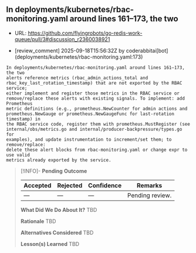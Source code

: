 ## In deployments/kubernetes/rbac-monitoring.yaml around lines 161–173, the two

- URL: https://github.com/flyingrobots/go-redis-work-queue/pull/3#discussion_r2360038921

- [review_comment] 2025-09-18T15:56:32Z by coderabbitai[bot] (deployments/kubernetes/rbac-monitoring.yaml:173)

```text
In deployments/kubernetes/rbac-monitoring.yaml around lines 161–173, the two
alerts reference metrics (rbac_admin_actions_total and
rbac_key_last_rotation_timestamp) that are not exported by the RBAC service;
either implement and register those metrics in the RBAC service or
remove/replace these alerts with existing signals. To implement: add Prometheus
metric definitions (e.g., prometheus.NewCounter for admin actions and
prometheus.NewGauge or prometheus.NewGaugeFunc for last-rotation timestamp) in
the RBAC service code, register them with prometheus.MustRegister (see
internal/obs/metrics.go and internal/producer-backpressure/types.go for
examples), and update instrumentation to increment/set them; to remove/replace:
delete these alert blocks from rbac-monitoring.yaml or change expr to use valid
metrics already exported by the service.
```

> [!INFO]- **Pending**
> **Outcome**
> 
> | Accepted | Rejected | Confidence | Remarks |
> |----------|----------|------------|---------|
> | — | — | — | Pending review. |
>
> **What Did We Do About It?**
> TBD
>
> **Rationale**
> TBD
>
> **Alternatives Considered**
> TBD
>
> **Lesson(s) Learned**
> TBD
